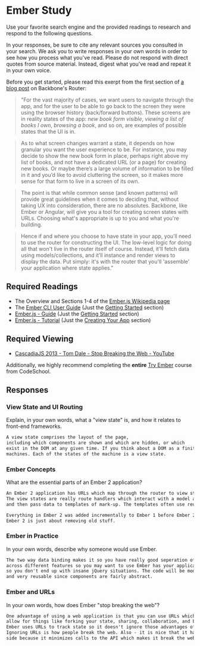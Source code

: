 # Ember Study

Use your favorite search engine and the provided readings to research and
respond to the following questions.

In your responses, be sure to cite any relevant sources you consulted in your
search. We ask you to write responses in your own words in order to see how you
process what you've read. Please do not respond with direct quotes from source
material. Instead, digest what you've read and repeat it in your own voice.

Before you get started, please read this exerpt from the first section of [a
blog post](http://pragmatic-backbone.com/routing-and-controllers) on
    Backbone's Router:

>"For the vast majority of cases, we want users to navigate through the app, and for the user to be able to go back to the screen they were using the browser history (back/forward buttons). These screens are in reality states of the app: *new book form visible*, *viewing a list of books I own*, *browsing a book*, and so on, are examples of possible states that the UI is in.

>As to what screen changes warrant a state, it depends on how granular you want the user experience to be. For instance, you may decide to show the new book form in place, perhaps right above my list of books, and not have a dedicated URL (or a page) for creating new books. Or maybe there’s a large volume of information to be filled in it and you’d like to avoid cluttering the screen, so it makes more sense for that form to live in a screen of its own.

>The point is that while common sense (and known patterns) will provide great guidelines when it comes to deciding that, without taking UX into consideration, there are no absolutes. Backbone, like Ember or Angular, will give you a tool for creating screen states with URLs. Choosing what's appropriate is up to you and what you're building.

>Hence if and where you choose to have state in your app, you’ll need to use the router for constructing the UI. The low-level logic for doing all that won't live in the router itself of course. Instead, it'll fetch data using models/collections, and it’ll instance and render views to display the data. Put simply: it's with the router that you'll 'assemble' your application where state applies."

## Required Readings

-   The Overview and Sections 1-4 of the [Ember.js Wikipedia page](https://en.wikipedia.org/wiki/Ember.js)
-   The [Ember CLI User Guide](http://ember-cli.com/user-guide/) (Just the
[Getting Started](https://ember-cli.com/user-guide/#getting-started) section)
-   [Ember.js - Guide](https://guides.emberjs.com/v2.11.0/getting-started/) (Just the
[Getting Started](https://guides.emberjs.com/v2.11.0/getting-started/) section)
-   [Ember.js - Tutorial](https://guides.emberjs.com/v2.11.0/tutorial/ember-cli/) (Just
the [Creating Your App](https://guides.emberjs.com/v2.11.0/tutorial/ember-cli/) section)

## Required Viewing

-   [CascadiaJS 2013 - Tom Dale - Stop Breaking the Web - YouTube](https://www.youtube.com/watch?v=BQ6at0addi4)

Additionally, we highly recommend completing the **entire** [Try
Ember](https://www.codeschool.com/courses/try-ember) course from CodeSchool.

## Responses

### View State and UI Routing

Explain, in your own words, what a "view state" is, and how it relates to
 front-end frameworks.

```md
A view state comprises the layout of the page,
including which components are shown and which are hidden, or which
exist in the DOM at any given time. If you think about a DOM as a finite state
machines. Each of the states of the machine is a view state.
```

### Ember Concepts

What are the essential parts of an Ember 2 application?

```md
An Ember 2 application has URLs which map through the router to view states.
The view states are really route handlers which interact with a model and data in a store
and then pass data to templates of mark-up. The templates often use reusable components.

Everything in Ember 2 was added incrementally to Ember 1 before Ember 2 was released.
Ember 2 is just about removing old stuff.
```

### Ember in Practice

In your own words, describe why someone would use Ember.

```md
The two way data binding makes it so you have really good seperation of concerns
across different features so you may want to use Ember has your application scales
so you don't end up with insane jQuery situations. The code will be modular
and very reusable since components are fairly abstract.
```

### Ember and URLs

In your own words, how does Ember "stop breaking the web"?

```md
One advantage of using a web application is that you can use URLs which
allow for things like forking your state, sharing, collaboration, and bookmarking.
Ember uses URLs to track state so it doesn't ignore those advantages of web apps.
Ignoring URLs is how people break the web. Also - it is nice that it has an MVC on the client
side because it minimizes calls to the API which makes it break the web less.
```
